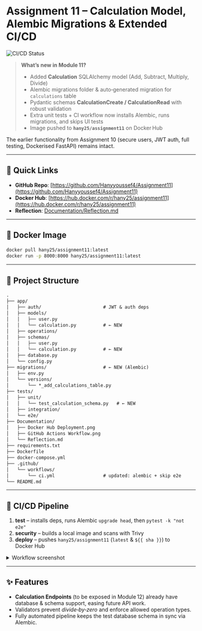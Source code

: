 # Assignment 11 – Calculation Model, Alembic Migrations & Extended CI/CD

![CI/CD Status](https://github.com/Hanyyoussef4/Assignment11/actions/workflows/ci.yml/badge.svg)

> **What’s new in Module 11?**
>
> * Added **Calculation** SQLAlchemy model (Add, Subtract, Multiply, Divide)
> * Alembic migrations folder & auto‑generated migration for `calculations` table
> * Pydantic schemas **CalculationCreate / CalculationRead** with robust validation
> * Extra unit tests + CI workflow now installs Alembic, runs migrations, and skips UI tests
> * Image pushed to **`hany25/assignment11`** on Docker Hub

The earlier functionality from Assignment 10 (secure users, JWT auth, full testing,
Dockerised FastAPI) remains intact.

---

## 🔗 Quick Links

* **GitHub Repo**: [https://github.com/Hanyyoussef4/Assignment11](https://github.com/Hanyyoussef4/Assignment11)
* **Docker Hub**: [https://hub.docker.com/r/hany25/assignment11](https://hub.docker.com/r/hany25/assignment11)
* **Reflection**: [Documentation/Reflection.md](Documentation/Reflection.md)

---

## 🐳 Docker Image

```bash
docker pull hany25/assignment11:latest
docker run -p 8000:8000 hany25/assignment11:latest
```

---

## 📂 Project Structure

```
.
├── app/
│   ├── auth/                       # JWT & auth deps
│   ├── models/
│   │   ├── user.py
│   │   └── calculation.py          # ← NEW
│   ├── operations/
│   ├── schemas/
│   │   ├── user.py
│   │   └── calculation.py          # ← NEW
│   ├── database.py
│   └── config.py
├── migrations/                     # ← NEW (Alembic)
│   ├── env.py
│   └── versions/
│       └── *_add_calculations_table.py
├── tests/
│   ├── unit/
│   │   └── test_calculation_schema.py   # ← NEW
│   ├── integration/
│   └── e2e/
├── Documentation/
│   ├── Docker Hub Deployment.png
│   ├── GitHub Actions Workflow.png
│   └── Reflection.md
├── requirements.txt
├── Dockerfile
├── docker-compose.yml
├── .github/
│   └── workflows/
│       └── ci.yml                  # updated: alembic + skip e2e
└── README.md
```

---

## 🚦 CI/CD Pipeline

1. **test** – installs deps, runs Alembic `upgrade head`, then `pytest -k "not e2e"`
2. **security** – builds a local image and scans with Trivy
3. **deploy** – pushes `hany25/assignment11` (`latest` & `${{ sha }}`) to Docker Hub

<details>
<summary>Workflow screenshot</summary>

![GitHub Actions Workflow](Documentation/GitHub%20Actions%20Workflow.png)

</details>

---

## ✨ Features

* **Calculation Endpoints** (to be exposed in Module 12) already have
  database & schema support, easing future API work.
* Validators prevent *divide‑by‑zero* and enforce allowed operation types.
* Fully automated pipeline keeps the test database schema in sync via Alembic.
